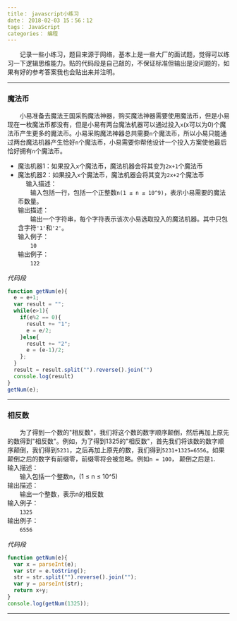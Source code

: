 ```yaml
---
title： javascript小练习
date： 2018-02-03 15：56：12
tags： JavaScript
categories： 编程
---
```

　　记录一些小练习，题目来源于网络，基本上是一些大厂的面试题，觉得可以练习一下逻辑思维能力。贴的代码段是自己敲的，不保证标准但输出是没问题的，如果有好的参考答案我也会贴出来并注明。<!--more-->  

---
### 魔法币
　　小易准备去魔法王国采购魔法神器，购买魔法神器需要使用魔法币，但是小易现在一枚魔法币都没有，但是小易有两台魔法机器可以通过投入`x`(x可以为0)个魔法币产生更多的魔法币。小易采购魔法神器总共需要`n`个魔法币，所以小易只能通过两台魔法机器产生恰好`n`个魔法币，小易需要你帮他设计一个投入方案使他最后恰好拥有`n`个魔法币。  

- 魔法机器1：如果投入`x`个魔法币，魔法机器会将其变为`2x+1`个魔法币  
- 魔法机器2：如果投入`x`个魔法币，魔法机器会将其变为`2x+2`个魔法币  
　
输入描述：  
　　输入包括一行，包括一个正整数`n(1 ≤ n ≤ 10^9)`，表示小易需要的魔法币数量。  
输出描述：  
　　输出一个字符串，每个字符表示该次小易选取投入的魔法机器。其中只包含字符`'1'`和`'2'`。  
输入例子：  
　　`10`  
输出例子：  
　　`122`  

*代码段*
```javascript
function getNum(e){
  e = e+1;
  var result = "";
  while(e>1){
    if(e%2 == 0){
      result += "1";
      e = e/2;
    }else{
      result += "2";
      e = (e-1)/2;
    };
  }
  result = result.split("").reverse().join("")
  console.log(result)
}
getNum(e);
```

---
### 相反数
　　为了得到一个数的"相反数"，我们将这个数的数字顺序颠倒，然后再加上原先的数得到"相反数"。例如，为了得到1325的"相反数"，首先我们将该数的数字顺序颠倒，我们得到`5231`，之后再加上原先的数，我们得到`5231+1325=6556`。如果颠倒之后的数字有前缀零，前缀零将会被忽略。例如`n = 100`， 颠倒之后是`1`.  
输入描述：  
　　输入包括一个整数n，(1 ≤ n ≤ 10^5)  
输出描述：  
　　输出一个整数，表示n的相反数  
输入例子：  
　　`1325`  
输出例子：  
　　`6556`  

*代码段*
```javascript
function getNum(e){
  var x = parseInt(e);
  var str = e.toString();
  str = str.split("").reverse().join("");
  var y = parseInt(str);
  return x+y;
}
console.log(getNum(1325));
```

---
	